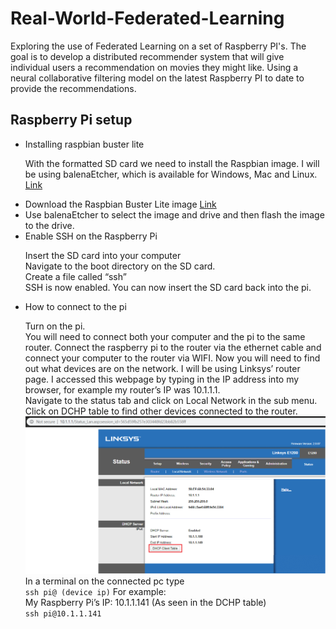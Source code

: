 # Real-World-Federated-Learning

<p>Exploring the use of Federated Learning on a set of Raspberry PI's. The goal is to develop a distributed recommender system that will give individual users a recommendation on movies they might like.
Using a neural collaborative filtering model on the latest Raspberry PI to date to provide the recommendations.</p>

<h2>Raspberry Pi setup</h2>
<ul>
	<li>Installing raspbian buster lite</li>
	<p>With the formatted SD card we need to install the Raspbian image.
	I will be using balenaEtcher, which is available for Windows, Mac and Linux.
	<a href="https://www.balena.io/etcher/">Link</a></p>
	<li>Download the Raspbian Buster Lite image <a href="https://www.raspberrypi.org/downloads/raspbian/">Link</a></li>	
	<li>Use balenaEtcher to select the image and drive and then flash the image to the drive.</li>
	<li>Enable SSH on the Raspberry Pi</li>
	<p>Insert the SD card into your computer<br>
	Navigate to the boot directory on the SD card.<br> 
	Create a file called “ssh”<br>
	SSH is now enabled. You can now insert the SD card back into the pi.<br>
	</p>
	<li>How to connect to the pi</li>
	<p>Turn on the pi.<br>
	You will need to connect both your computer and the pi to the same router. Connect the raspberry pi to the router via the ethernet cable and connect your computer to the router via WIFI.
	Now you will need to find out what devices are on the network. I will be using Linksys’ router page. I accessed this webpage by typing in the IP address into my browser, 
	for example my router’s IP was 10.1.1.1.<br>
	Navigate to the status tab and click on Local Network in the sub menu. Click on DCHP table to find other devices connected to the router.<br>
	<img src="linksystable.png" />
	In a terminal on the connected pc type <br>
	<code>ssh pi@ (device ip)</code>
	For example:<br>
	My Raspberry Pi’s IP: 10.1.1.141 (As seen in the DCHP table)<br>
	<code>ssh pi@10.1.1.141</code><br>
	</p>
</ul>

